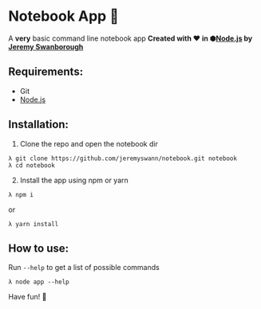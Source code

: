 # Notebook App :notebook:
A **very** basic command line notebook app
**Created with :heart: in ⬢[Node.js][] by [Jeremy Swanborough][]**

## Requirements:
* Git
* [Node.js][]

## Installation:
1. Clone the repo and open the notebook dir
```console
λ git clone https://github.com/jeremyswann/notebook.git notebook
λ cd notebook
```
2. Install the app using npm or yarn
```console
λ npm i
```
or
```console
λ yarn install
```

## How to use:
Run `--help` to get a list of possible commands

```console
λ node app --help
```

Have fun! :tada:

[Node.js]: https://nodejs.org/en/
[Jeremy Swanborough]: https://github.com/jeremyswann